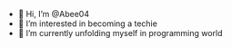 - 👋 Hi, I’m @Abee04
- 👀 I’m interested in becoming a techie
- 🌱 I’m currently unfolding myself in programming world
 


<!---
Abee04/Abee04 is a ✨ special ✨ repository because its `README.md` (this file) appears on your GitHub profile.
You can click the Preview link to take a look at your changes.
--->
